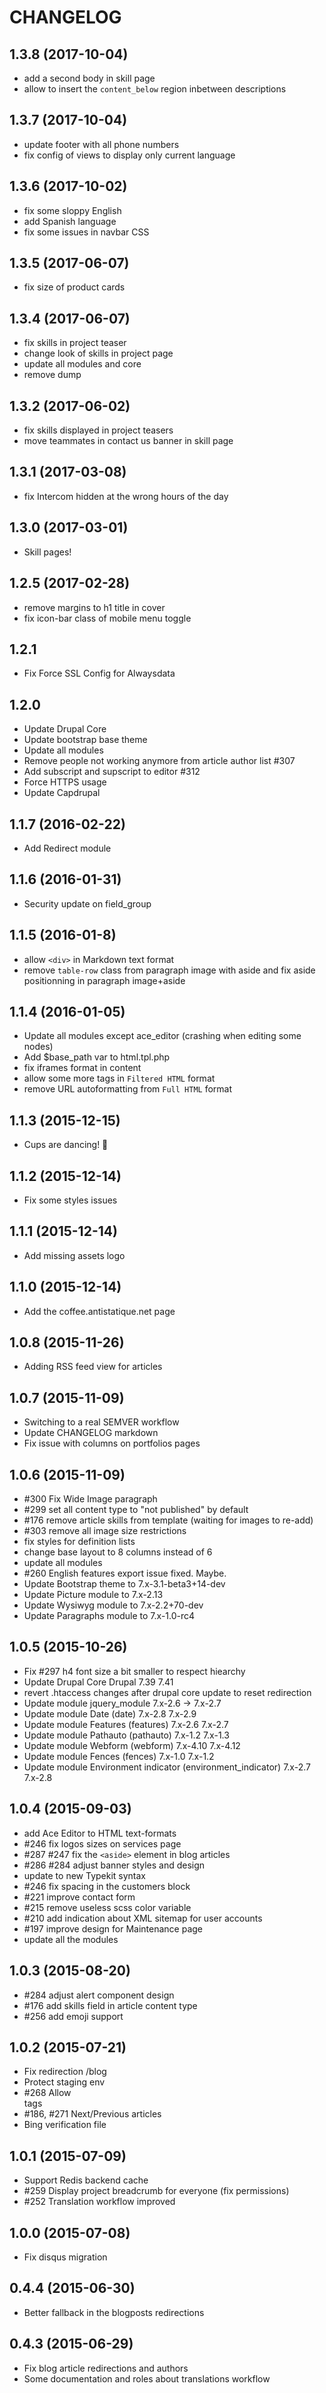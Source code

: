 CHANGELOG
=========

## 1.3.8 (2017-10-04)
- add a second body in skill page 
- allow to insert the `content_below` region inbetween descriptions

## 1.3.7 (2017-10-04)
- update footer with all phone numbers
- fix config of views to display only current language

## 1.3.6 (2017-10-02)
- fix some sloppy English
- add Spanish language
- fix some issues in navbar CSS

## 1.3.5 (2017-06-07)
- fix size of product cards

## 1.3.4 (2017-06-07)
- fix skills in project teaser
- change look of skills in project page
- update all modules and core
- remove dump

## 1.3.2 (2017-06-02)
- fix skills displayed in project teasers
- move teammates in contact us banner in skill page

## 1.3.1 (2017-03-08)
- fix Intercom hidden at the wrong hours of the day

## 1.3.0 (2017-03-01)
- Skill pages!

## 1.2.5 (2017-02-28)
- remove margins to h1 title in cover
- fix icon-bar class of mobile menu toggle

## 1.2.1
- Fix Force SSL Config for Alwaysdata

## 1.2.0
- Update Drupal Core
- Update bootstrap base theme
- Update all modules
- Remove people not working anymore from article author list #307
- Add subscript and supscript to editor #312
- Force HTTPS usage
- Update Capdrupal

## 1.1.7 (2016-02-22)
- Add Redirect module

## 1.1.6 (2016-01-31)
- Security update on field_group

## 1.1.5 (2016-01-8)

- allow `<div>` in Markdown text format
- remove `table-row` class from paragraph image with aside and fix aside positionning in paragraph image+aside

## 1.1.4 (2016-01-05)

- Update all modules except ace_editor (crashing when editing some nodes)
- Add $base_path var to html.tpl.php
- fix iframes format in content
- allow some more tags in `Filtered HTML` format
- remove URL autoformatting from `Full HTML` format

## 1.1.3 (2015-12-15)

- Cups are dancing! 💃

## 1.1.2 (2015-12-14)

- Fix some styles issues

## 1.1.1 (2015-12-14)

- Add missing assets logo

## 1.1.0 (2015-12-14)

- Add the coffee.antistatique.net page

## 1.0.8 (2015-11-26)

- Adding RSS feed view for articles

## 1.0.7 (2015-11-09)

- Switching to a real SEMVER workflow
- Update CHANGELOG markdown
- Fix issue with columns on portfolios pages


## 1.0.6 (2015-11-09)

- #300 Fix Wide Image paragraph
- #299 set all content type to "not published" by default
- #176 remove article skills from template (waiting for images to re-add)
- #303 remove all image size restrictions
- fix styles for definition lists
- change base layout to 8 columns instead of 6
- update all modules
- #260 English features export issue fixed. Maybe.
- Update Bootstrap theme to 7.x-3.1-beta3+14-dev
- Update Picture module to 7.x-2.13
- Update Wysiwyg module to 7.x-2.2+70-dev
- Update Paragraphs module to 7.x-1.0-rc4

## 1.0.5 (2015-10-26)

- Fix #297 h4 font size a bit smaller to respect hiearchy
- Update Drupal Core Drupal 7.39 7.41
- revert .htaccess changes after drupal core update to reset redirection
- Update module jquery_module 7.x-2.6 -> 7.x-2.7
- Update module Date (date) 7.x-2.8 7.x-2.9
- Update module Features (features) 7.x-2.6 7.x-2.7
- Update module Pathauto (pathauto) 7.x-1.2 7.x-1.3
- Update module Webform (webform) 7.x-4.10 7.x-4.12
- Update module Fences (fences) 7.x-1.0 7.x-1.2
- Update module Environment indicator (environment_indicator) 7.x-2.7 7.x-2.8

## 1.0.4 (2015-09-03)

- add Ace Editor to HTML text-formats
- #246 fix logos sizes on services page
- #287 #247 fix the `<aside>` element in blog articles
- #286 #284 adjust banner styles and design
- update to new Typekit syntax
- #246 fix spacing in the customers block
- #221 improve contact form
- #215 remove useless scss color variable
- #210 add indication about XML sitemap for user accounts
- #197 improve design for Maintenance page
- update all the modules

## 1.0.3 (2015-08-20)

- #284 adjust alert component design
- #176 add skills field in article content type
- #256 add emoji support

## 1.0.2 (2015-07-21)

- Fix redirection /blog
- Protect staging env
- #268 Allow <br> tags
- #186, #271 Next/Previous articles
- Bing verification file

## 1.0.1 (2015-07-09)

- Support Redis backend cache
- #259 Display project breadcrumb for everyone (fix permissions)
- #252 Translation workflow improved

## 1.0.0 (2015-07-08)

- Fix disqus migration

## 0.4.4 (2015-06-30)

- Better fallback in the blogposts redirections

## 0.4.3 (2015-06-29)

- Fix blog article redirections and authors
- Some documentation and roles about translations workflow
